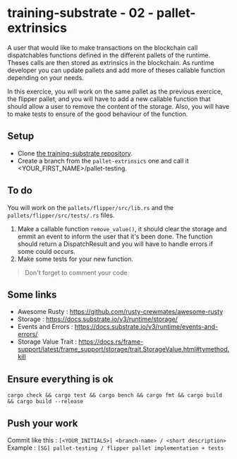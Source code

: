 # training-substrate - 02 - pallet-extrinsics

A user that would like to make transactions on the blockchain call dispatchables functions defined in the different pallets of the runtime. Theses calls are then stored as extrinsics in the blockchain. As runtime developer you can update pallets and add more of theses callable function depending on your needs.

In this exercice, you will work on the same pallet as the previous exercice, the flipper pallet, and you will have to add a new callable function that should allow a user to remove the content of the storage. Also, you will have to make tests to ensure of the good behaviour of the function.

## Setup
* Clone [the training-substrate repository](https://github.com/rusty-crewmates/training-substrate).
* Create a branch from the ```pallet-extrinsics``` one and call it <YOUR_FIRST_NAME>/pallet-testing.

## To do
You will work on the ```pallets/flipper/src/lib.rs``` and the ```pallets/flipper/src/tests/.rs``` files.
1. Make a callable function ```remove_value()```, it should clear the storage and emmit an event to inform the user that it's been done. The function should return a DispatchResult and you will have to handle errors if some could occurs.
2. Make some tests for your new function.

> Don't forget to comment your code

## Some links
* Awesome Rusty : https://github.com/rusty-crewmates/awesome-rusty
* Storage : https://docs.substrate.io/v3/runtime/storage/
* Events and Errors : https://docs.substrate.io/v3/runtime/events-and-errors/
* Storage Value Trait : https://docs.rs/frame-support/latest/frame_support/storage/trait.StorageValue.html#tymethod.kill

## Ensure everything is ok
```cargo check && cargo test && cargo bench && cargo fmt && cargo build && cargo build --release```

## Push your work
Commit like this : ```[<YOUR_INITIALS>] <branch-name> / <short description>```<br/>
Example : ```[SG] pallet-testing / flipper pallet implementation + tests```
